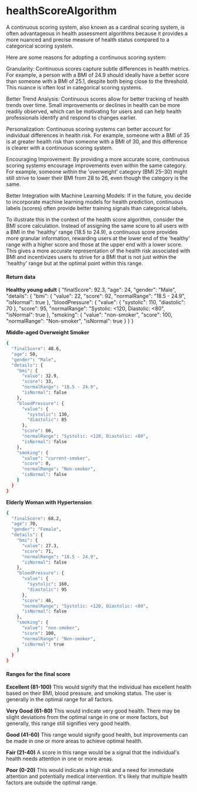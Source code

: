 # healthScoreAlgorithm

A continuous scoring system, also known as a cardinal scoring system, is often advantageous in health assessment algorithms because it provides a more nuanced and precise measure of health status compared to a categorical scoring system.

Here are some reasons for adopting a continuous scoring system:

Granularity: Continuous scores capture subtle differences in health metrics. For example, a person with a BMI of 24.9 should ideally have a better score than someone with a BMI of 25.1, despite both being close to the threshold. This nuance is often lost in categorical scoring systems.

Better Trend Analysis: Continuous scores allow for better tracking of health trends over time. Small improvements or declines in health can be more readily observed, which can be motivating for users and can help health professionals identify and respond to changes earlier.

Personalization: Continuous scoring systems can better account for individual differences in health risk. For example, someone with a BMI of 35 is at greater health risk than someone with a BMI of 30, and this difference is clearer with a continuous scoring system.

Encouraging Improvement: By providing a more accurate score, continuous scoring systems encourage improvements even within the same category. For example, someone within the 'overweight' category (BMI 25–30) might still strive to lower their BMI from 28 to 26, even though the category is the same.

Better Integration with Machine Learning Models: If in the future, you decide to incorporate machine learning models for health prediction, continuous labels (scores) often provide better training signals than categorical labels.

To illustrate this in the context of the health score algorithm, consider the BMI score calculation. Instead of assigning the same score to all users with a BMI in the 'healthy' range (18.5 to 24.9), a continuous score provides more granular information, rewarding users at the lower end of the 'healthy' range with a higher score and those at the upper end with a lower score. This gives a more accurate representation of the health risk associated with BMI and incentivizes users to strive for a BMI that is not just within the 'healthy' range but at the optimal point within this range.

#### Return data

**Healthy young adult**
{
"finalScore": 92.3,
"age": 24,
"gender": "Male",
"details": {
"bmi": {
"value": 22,
"score": 92,
"normalRange": "18.5 - 24.9",
"isNormal": true
},
"bloodPressure": {
"value": {
"systolic": 110,
"diastolic": 70
},
"score": 95,
"normalRange": "Systolic: <120, Diastolic: <80",
"isNormal": true
},
"smoking": {
"value": "non-smoker",
"score": 100,
"normalRange": "Non-smoker",
"isNormal": true
}
}
}

**Middle-aged Overweight Smoker**

```bash
{
  "finalScore": 48.6,
  "age": 50,
  "gender": "Male",
  "details": {
    "bmi": {
      "value": 32.9,
      "score": 33,
      "normalRange": "18.5 - 24.9",
      "isNormal": false
    },
    "bloodPressure": {
      "value": {
        "systolic": 130,
        "diastolic": 85
      },
      "score": 66,
      "normalRange": "Systolic: <120, Diastolic: <80",
      "isNormal": false
    },
    "smoking": {
      "value": "current-smoker",
      "score": 0,
      "normalRange": "Non-smoker",
      "isNormal": false
    }
  }
}
```

**Elderly Woman with Hypertension**

```bash
{
  "finalScore": 68.2,
  "age": 70,
  "gender": "Female",
  "details": {
    "bmi": {
      "value": 27.3,
      "score": 71,
      "normalRange": "18.5 - 24.9",
      "isNormal": false
    },
    "bloodPressure": {
      "value": {
        "systolic": 160,
        "diastolic": 95
      },
      "score": 46,
      "normalRange": "Systolic: <120, Diastolic: <80",
      "isNormal": false
    },
    "smoking": {
      "value": "non-smoker",
      "score": 100,
      "normalRange": "Non-smoker",
      "isNormal": true
    }
  }
}
```

#### Ranges for the final score

**Excellent (81-100)**
This would signify that the individual has excellent health based on their BMI, blood pressure, and smoking status. The user is generally in the optimal range for all factors.

**Very Good (61-80)**
This would indicate very good health. There may be slight deviations from the optimal range in one or more factors, but generally, this range still signifies very good health.

**Good (41-60)**
This range would signify good health, but improvements can be made in one or more areas to achieve optimal health.

**Fair (21-40)**
A score in this range would be a signal that the individual's health needs attention in one or more areas.

**Poor (0-20)**
This would indicate a high risk and a need for immediate attention and potentially medical intervention. It's likely that multiple health factors are outside the optimal range.
